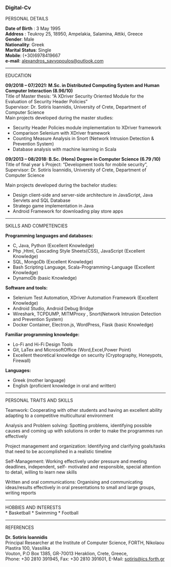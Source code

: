 
### Digital-Cv

PERSONAL DETAILS <br>

<b>Date of Birth</b> : 3 May 1995 <br>
<b>Address</b> : Teukroy 25, 18950, Ampelakia, Salamina, Attiki, Greece <br>
<b>Gender</b>: Male <br>
<b>Nationality</b>: Greek <br>
<b>Marital Status</b>: Single <br>
<b>Mobile</b>: (+30)6978419667 <br>
<b>e-mail</b>: alexandros_savvopoulos@outlook.com <br>

<hr>
EDUCATION <br>

<b> 09/2018 – 07/2021: M.Sc. in Distributed Computing System and Human Computer Interaction (8.96/10) </b> <br>
Title of Master thesis: “A XDriver Security Oriented Module for the Evaluation of Security Header Policies” <br>
Supervisor: Dr. Sotiris Ioannidis, University of Crete, Department of Computer Science <br>
Main projects developed during the master studies:
  * Security Header Policies module implementation to XDriver framework
  * Comparison Selenium with XDriver framework
  * Counting Measure Analysis in Snort (Network Intrusion Detection & Prevention System) 
  * Database analysis with machine learning in Scala

<b> 09/2013 – 08/2018: B.Sc. (Hons) Degree in Computer Science (6.79 /10) </b> <br>
Title of final year ́s Project: “Development tools for mobile security”, Supervisor: Dr. Sotiris Ioannidis,
University of Crete, Department of Computer Science

Main projects developed during the bachelor studies: 
  * Design client-side and server-side architecture in JavaScript, Java Servlets and SQL Database
  * Stratego game implementation in Java
  * Android Framework for downloading play store apps

<hr>
SKILLS AND COMPETENCIES <br>

<b> Programming languages and databases: </b>
  * C, Java, Python (Excellent Knowledge)
  * Php ,Html, Cascading Style Sheets(CSS), JavaScript (Excellent Knowledge)
  * SQL, MongoDb (Excellent Knowledge)
  * Bash Scripting Language, Scala-Programming-Language (Excellent Knowledge)
  * DynamoDb (basic Knowledge)

<b> Software and tools: </b>
  * Selenium Test Automation, XDriver Automation Framework (Excellent Knowledge)
  * Android Studio, Android Debug Bridge
  * Wireshark, TCPDUMP, MITMProxy , Snort(Network Intrusion Detection and Prevention System)
  * Docker Container, Electron.js, WordPress, Flask (basic Knowledge)

<b> Familiar programming knowledge: </b>
  * Lo-Fi and Hi-Fi Design Tools
  * Git, LaTex and MicrosoftOffice (Word,Excel,Power Point)
  * Excellent theoretical knowledge on security (Cryptography, Honeypots, Firewall)

<b> Languages: </b>
  * Greek (mother language)
  * English (proficient knowledge in oral and written)

<hr>
PERSONAL TRAITS AND SKILLS <br>
  
Teamwork: Cooperating with other students and having an excellent ability adapting to a competitive
multicultural environment

Analysis and Problem solving: Spotting problems, identifying possible causes and coming up with
solutions in order to make the programmes run effectively

Project management and organization: Identifying and clarifying goals/tasks that need to be
accomplished in a realistic timeline

Self-Management: Working effectively under pressure and meeting deadlines, independent, self-
motivated and responsible, special attention to detail, willing to learn new skills

Written and oral communications: Organising and communicating ideas/results effectively in oral
presentations to small and large groups, writing reports

<hr>
HOBBIES AND INTERESTS <br>
 * Basketball
 * Swimming
 * Football

<hr>
REFERENCES <br>

<b> Dr. Sotiris Ioannidis </b> <br>
Principal Researcher at the Institute of Computer Science, FORTH, Nikolaou Plastira 100, Vassilika <br>
Vouton, P.O Box 1385, GR-70013 Heraklion, Crete, Greece, <br>
Phone: +30 2810 391945, Fax: +30 2810 391601, E-Mail: sotiris@ics.forth.gr <br>

